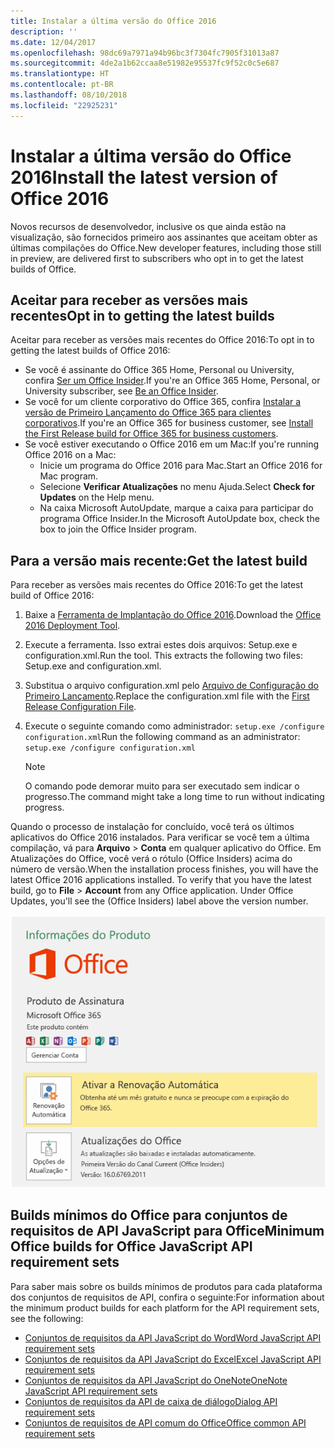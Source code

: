 ```yaml
---
title: Instalar a última versão do Office 2016
description: ''
ms.date: 12/04/2017
ms.openlocfilehash: 98dc69a7971a94b96bc3f7304fc7905f31013a87
ms.sourcegitcommit: 4de2a1b62ccaa8e51982e95537fc9f52c0c5e687
ms.translationtype: HT
ms.contentlocale: pt-BR
ms.lasthandoff: 08/10/2018
ms.locfileid: "22925231"
---
```

# <a name="install-the-latest-version-of-office-2016"></a><span data-ttu-id="4f008-102">Instalar a última versão do Office 2016</span><span class="sxs-lookup"><span data-stu-id="4f008-102">Install the latest version of Office 2016</span></span>

<span data-ttu-id="4f008-103">Novos recursos de desenvolvedor, inclusive os que ainda estão na visualização, são fornecidos primeiro aos assinantes que aceitam obter as últimas compilações do Office.</span><span class="sxs-lookup"><span data-stu-id="4f008-103">New developer features, including those still in preview, are delivered first to subscribers who opt in to get the latest builds of Office.</span></span> 

## <a name="opt-in-to-getting-the-latest-builds"></a><span data-ttu-id="4f008-104">Aceitar para receber as versões mais recentes</span><span class="sxs-lookup"><span data-stu-id="4f008-104">Opt in to getting the latest builds</span></span>

<span data-ttu-id="4f008-105">Aceitar para receber as versões mais recentes do Office 2016:</span><span class="sxs-lookup"><span data-stu-id="4f008-105">To opt in to getting the latest builds of Office 2016:</span></span> 

- <span data-ttu-id="4f008-106">Se você é assinante do Office 365 Home, Personal ou University, confira [Ser um Office Insider](https://products.office.com/office-insider).</span><span class="sxs-lookup"><span data-stu-id="4f008-106">If you're an Office 365 Home, Personal, or University subscriber, see [Be an Office Insider](https://products.office.com/office-insider).</span></span>
- <span data-ttu-id="4f008-107">Se você for um cliente corporativo do Office 365, confira [Instalar a versão de Primeiro Lançamento do Office 365 para clientes corporativos](https://support.office.com/article/Install-the-First-Release-build-for-Office-365-for-business-customers-4dd8ba40-73c0-4468-b778-c7b744d03ead).</span><span class="sxs-lookup"><span data-stu-id="4f008-107">If you're an Office 365 for business customer, see [Install the First Release build for Office 365 for business customers](https://support.office.com/article/Install-the-First-Release-build-for-Office-365-for-business-customers-4dd8ba40-73c0-4468-b778-c7b744d03ead).</span></span>
- <span data-ttu-id="4f008-108">Se você estiver executando o Office 2016 em um Mac:</span><span class="sxs-lookup"><span data-stu-id="4f008-108">If you're running Office 2016 on a Mac:</span></span>
    - <span data-ttu-id="4f008-109">Inicie um programa do Office 2016 para Mac.</span><span class="sxs-lookup"><span data-stu-id="4f008-109">Start an Office 2016 for Mac program.</span></span>
    - <span data-ttu-id="4f008-110">Selecione **Verificar Atualizações** no menu Ajuda.</span><span class="sxs-lookup"><span data-stu-id="4f008-110">Select **Check for Updates** on the Help menu.</span></span>
    - <span data-ttu-id="4f008-111">Na caixa Microsoft AutoUpdate, marque a caixa para participar do programa Office Insider.</span><span class="sxs-lookup"><span data-stu-id="4f008-111">In the Microsoft AutoUpdate box, check the box to join the Office Insider program.</span></span> 

## <a name="get-the-latest-build"></a><span data-ttu-id="4f008-112">Para a versão mais recente:</span><span class="sxs-lookup"><span data-stu-id="4f008-112">Get the latest build</span></span>

<span data-ttu-id="4f008-113">Para receber as versões mais recentes do Office 2016:</span><span class="sxs-lookup"><span data-stu-id="4f008-113">To get the latest build of Office 2016:</span></span> 

1. <span data-ttu-id="4f008-114">Baixe a [Ferramenta de Implantação do Office 2016](https://www.microsoft.com/download/details.aspx?id=49117).</span><span class="sxs-lookup"><span data-stu-id="4f008-114">Download the [Office 2016 Deployment Tool](https://www.microsoft.com/download/details.aspx?id=49117).</span></span> 
2. <span data-ttu-id="4f008-p101">Execute a ferramenta. Isso extrai estes dois arquivos: Setup.exe e configuration.xml.</span><span class="sxs-lookup"><span data-stu-id="4f008-p101">Run the tool. This extracts the following two files: Setup.exe and configuration.xml.</span></span>
3. <span data-ttu-id="4f008-117">Substitua o arquivo configuration.xml pelo [Arquivo de Configuração do Primeiro Lançamento](https://raw.githubusercontent.com/OfficeDev/Office-Add-in-Commands-Samples/master/Tools/FirstReleaseConfig/configuration.xml).</span><span class="sxs-lookup"><span data-stu-id="4f008-117">Replace the configuration.xml file with the [First Release Configuration File](https://raw.githubusercontent.com/OfficeDev/Office-Add-in-Commands-Samples/master/Tools/FirstReleaseConfig/configuration.xml).</span></span>
4. <span data-ttu-id="4f008-118">Execute o seguinte comando como administrador: `setup.exe /configure configuration.xml`</span><span class="sxs-lookup"><span data-stu-id="4f008-118">Run the following command as an administrator:  `setup.exe /configure configuration.xml`</span></span> 

    > [!NOTE]
    > <span data-ttu-id="4f008-119">O comando pode demorar muito para ser executado sem indicar o progresso.</span><span class="sxs-lookup"><span data-stu-id="4f008-119">The command might take a long time to run without indicating progress.</span></span>

<span data-ttu-id="4f008-p102">Quando o processo de instalação for concluído, você terá os últimos aplicativos do Office 2016 instalados. Para verificar se você tem a última compilação, vá para **Arquivo**  >  **Conta** em qualquer aplicativo do Office. Em Atualizações do Office, você verá o rótulo (Office Insiders) acima do número de versão.</span><span class="sxs-lookup"><span data-stu-id="4f008-p102">When the installation process finishes, you will have the latest Office 2016 applications installed. To verify that you have the latest build, go to **File** > **Account** from any Office application. Under Office Updates, you'll see the (Office Insiders) label above the version number.</span></span>

![Uma captura de tela que mostra informações do produto com o rótulo Office Insiders](../images/office-insiders.png)

## <a name="minimum-office-builds-for-office-javascript-api-requirement-sets"></a><span data-ttu-id="4f008-124">Builds mínimos do Office para conjuntos de requisitos de API JavaScript para Office</span><span class="sxs-lookup"><span data-stu-id="4f008-124">Minimum Office builds for Office JavaScript API requirement sets</span></span>

<span data-ttu-id="4f008-125">Para saber mais sobre os builds mínimos de produtos para cada plataforma dos conjuntos de requisitos de API, confira o seguinte:</span><span class="sxs-lookup"><span data-stu-id="4f008-125">For information about the minimum product builds for each platform for the API requirement sets, see the following:</span></span>

- [<span data-ttu-id="4f008-126">Conjuntos de requisitos da API JavaScript do Word</span><span class="sxs-lookup"><span data-stu-id="4f008-126">Word JavaScript API requirement sets</span></span>](https://dev.office.com/reference/add-ins/requirement-sets/word-api-requirement-sets)
- [<span data-ttu-id="4f008-127">Conjuntos de requisitos da API JavaScript do Excel</span><span class="sxs-lookup"><span data-stu-id="4f008-127">Excel JavaScript API requirement sets</span></span>](https://dev.office.com/reference/add-ins/requirement-sets/excel-api-requirement-sets)
- [<span data-ttu-id="4f008-128">Conjuntos de requisitos da API JavaScript do OneNote</span><span class="sxs-lookup"><span data-stu-id="4f008-128">OneNote JavaScript API requirement sets</span></span>](https://dev.office.com/reference/add-ins/requirement-sets/onenote-api-requirement-sets)
- [<span data-ttu-id="4f008-129">Conjuntos de requisitos da API de caixa de diálogo</span><span class="sxs-lookup"><span data-stu-id="4f008-129">Dialog API requirement sets</span></span>](https://dev.office.com/reference/add-ins/requirement-sets/dialog-api-requirement-sets)
- [<span data-ttu-id="4f008-130">Conjuntos de requisitos de API comum do Office</span><span class="sxs-lookup"><span data-stu-id="4f008-130">Office common API requirement sets</span></span>](https://dev.office.com/reference/add-ins/requirement-sets/office-add-in-requirement-sets)
